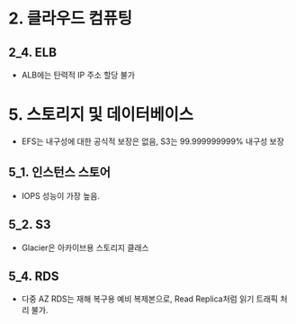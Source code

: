 # 2. 클라우드 컴퓨팅

## 2_4. ELB
- ALB에는 탄력적 IP 주소 할당 불가

# 5. 스토리지 및 데이터베이스
- EFS는 내구성에 대한 공식적 보장은 없음, S3는 99.999999999% 내구성 보장

## 5_1. 인스턴스 스토어
- IOPS 성능이 가장 높음.

## 5_2. S3
- Glacier은 아카이브용 스토리지 클래스

## 5_4. RDS
- 다중 AZ RDS는 재해 복구용 예비 복제본으로, Read Replica처럼 읽기 트래픽 처리 불가.

<!--stackedit_data:
eyJoaXN0b3J5IjpbMTQ4OTc0Mzc0MCwtMTEyNDEwMTkzNywtNT
AzODAxMjkwLC0xNTI0MzUzMTc5LC03OTA4MjQwNjhdfQ==
-->